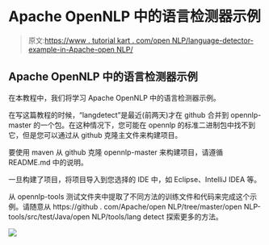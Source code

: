 # Apache OpenNLP 中的语言检测器示例

> 原文:[https://www . tutorial kart . com/open NLP/language-detector-example-in-Apache-open NLP/](https://www.tutorialkart.com/opennlp/language-detector-example-in-apache-opennlp/)

## Apache OpenNLP 中的语言检测器示例

在本教程中，我们将学习 Apache OpenNLP 中的语言检测器示例。

在写这篇教程的时候，“langdetect”是最近(前两天)才在 github 合并到 opennlp-master 的一个包。在这种情况下，您可能在 opennlp 的标准二进制包中找不到它，但是您可以通过从 github 克隆主文件来构建项目。

要使用 maven 从 github 克隆 opennlp-master 来构建项目，请遵循 README.md 中的说明。

一旦构建了项目，将项目导入到您选择的 IDE 中，如 Eclipse、IntelliJ IDEA 等。

从 opennlp-tools 测试文件夹中提取了不同方法的训练文件和代码来完成这个示例。请随意从 https://github . com/Apache/open NLP/tree/master/open NLP-tools/src/test/Java/open NLP/tools/lang detect 探索更多的方法。

[![](../Images/925da31b32d6bc3827932f6c8afb11bb.png)](https://www.tutorialkart.com/)